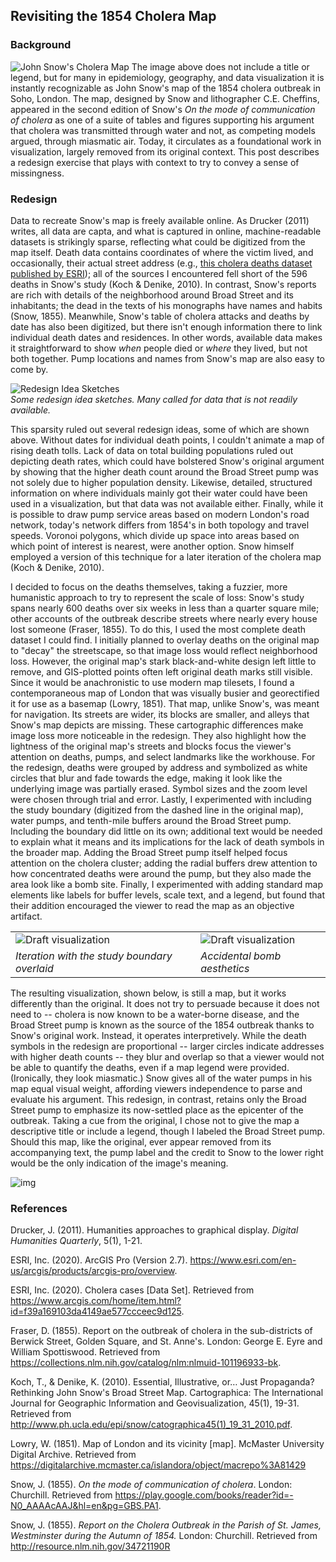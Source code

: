 ## Revisiting the 1854 Cholera Map

### Background
![John Snow's Cholera Map](img/snow_cholera_map.jpg)
The image above does not include a title or legend, but for many in epidemiology, geography, and data visualization it is instantly recognizable as John Snow's map of the 1854 cholera outbreak in Soho, London. The map, designed by Snow and lithographer C.E. Cheffins, appeared in the second edition of Snow's  _On the mode of communication of cholera_ as one of a suite of tables and figures supporting his argument that cholera was transmitted through water and not, as competing models argued, through miasmatic air. Today, it circulates as a foundational work in visualization, largely removed from its original context. This post describes a redesign exercise that plays with context to try to convey a sense of missingness.

### Redesign

Data to recreate Snow's map is freely available online. As Drucker (2011) writes, all data are capta, and what is captured in online, machine-readable datasets is strikingly sparse, reflecting what could be digitized from the map itself. Death data contains coordinates of where the victim lived, and occasionally, their actual street address (e.g., [this cholera deaths dataset published by ESRI](https://www.arcgis.com/home/item.html?id=f39a169103da4149ae577ccceec9d125)); all of the sources I encountered fell short of the 596 deaths in Snow's study (Koch & Denike, 2010). In contrast, Snow's reports are rich with details of the neighborhood around Broad Street and its inhabitants; the dead in the texts of his monographs have names and habits (Snow, 1855). Meanwhile, Snow's table of cholera attacks and deaths by date has also been digitized, but there isn't enough information there to link individual death dates and residences. In other words, available data makes it straightforward to show _when_ people died or _where_ they lived, but not both together. Pump locations and names from Snow's map are also easy to come by.

![Redesign Idea Sketches](img/snow_sketches.png)  
_Some redesign idea sketches. Many called for data that is not readily available._

This sparsity ruled out several redesign ideas, some of which are shown above. Without dates for individual death points, I couldn't animate a map of rising death tolls. Lack of data on total building populations ruled out depicting death rates, which could have bolstered Snow's original argument by showing that the higher death count around the Broad Street pump was not solely due to higher population density. Likewise, detailed, structured information on where individuals mainly got their water could have been used in a visualization, but that data was not available either.  Finally, while it is possible to draw pump service areas based on modern London's road network, today's network differs from 1854's in both topology and travel speeds. Voronoi polygons, which divide up space into areas based on which point of interest is nearest, were another option. Snow himself employed a version of this technique for a later iteration of the cholera map (Koch & Denike, 2010).

I decided to focus on the deaths themselves, taking a fuzzier, more humanistic approach to try to represent the scale of loss: Snow's study spans nearly 600 deaths over six weeks in less than a quarter square mile; other accounts of the outbreak describe streets where nearly every house lost someone (Fraser, 1855). To do this, I used the most complete death dataset I could find. I initially planned to overlay deaths on the original map to "decay" the streetscape, so that image loss would reflect neighborhood loss. However, the original map's stark black-and-white design left little to remove, and GIS-plotted points often left original death marks still visible. Since it would be anachronistic to use modern map tilesets, I found a contemporaneous map of London that was visually busier and georectified it for use as a basemap (Lowry, 1851). That map, unlike Snow's, was meant for navigation. Its streets are wider, its blocks are smaller, and alleys that Snow's map depicts are missing. These cartographic differences make image loss more noticeable in the redesign. They also highlight how the lightness of the original map's streets and blocks focus the viewer's attention on deaths, pumps, and select landmarks like the workhouse. For the redesign, deaths were grouped by address and symbolized as white circles that blur and fade towards the edge, making it look like the underlying image was partially erased. Symbol sizes and the zoom level were chosen through trial and error. Lastly, I experimented with including the study boundary (digitized from the dashed line in the original map), water pumps, and tenth-mile buffers around the Broad Street pump. Including the boundary did little on its own; additional text would be needed to explain what it means and its implications for the lack of death symbols in the broader map.  Adding the Broad Street pump itself helped focus attention on the cholera cluster; adding the radial buffers drew attention to how concentrated deaths were around the pump, but they also made the area look like a bomb site. Finally, I experimented with adding standard map elements like labels for buffer levels, scale text, and a legend, but found that their addition encouraged the viewer to read the map as an objective artifact.

|||
|---|---|
|![Draft visualization](img/draft3.png)  | ![Draft visualization](img/draft.png) |
| _Iteration with the study boundary overlaid_ | _Accidental bomb aesthetics_ |

The resulting visualization, shown below, is still a map, but it works differently than the original. It does not try to persuade because it does not need to -- cholera is now known to be a water-borne disease, and the Broad Street pump is known as the source of the 1854 outbreak thanks to Snow's original work. Instead, it operates interpretively. While the death symbols in the redesign are proportional -- larger circles indicate addresses with higher death counts -- they blur and overlap so that a viewer would not be able to quantify the deaths, even if a map legend were provided. (Ironically, they look miasmatic.) Snow gives all of the water pumps in his map equal visual weight, affording viewers independence to parse and evaluate his argument. This redesign, in contrast, retains only the Broad Street pump to emphasize its now-settled place as the epicenter of the outbreak. Taking a cue from the original, I chose not to give the map a descriptive title or include a legend, though I labeled the Broad Street pump. Should this map, like the original, ever appear removed from its accompanying text, the pump label and the credit to Snow to the lower right would be the only indication of the image's meaning.

![img](img/last.png)  



### References
Drucker, J. (2011). Humanities approaches to graphical display. _Digital Humanities Quarterly_, 5(1), 1-21.

ESRI, Inc. (2020). ArcGIS Pro (Version 2.7). https://www.esri.com/en-us/arcgis/products/arcgis-pro/overview.

ESRI, Inc. (2020). Cholera cases [Data Set]. Retrieved from https://www.arcgis.com/home/item.html?id=f39a169103da4149ae577ccceec9d125.

Fraser, D. (1855). Report on the outbreak of cholera in the sub-districts of Berwick Street, Golden Square, and St. Anne's. London: George E. Eyre and William Spottiswood. Retrieved from https://collections.nlm.nih.gov/catalog/nlm:nlmuid-101196933-bk.

Koch, T., & Denike, K. (2010). Essential, Illustrative, or… Just Propaganda? Rethinking John Snow's Broad Street Map. Cartographica: The International Journal for Geographic Information and Geovisualization, 45(1), 19-31. Retrieved from http://www.ph.ucla.edu/epi/snow/catographica45(1)_19_31_2010.pdf.

Lowry, W. (1851). Map of London and its vicinity [map]. McMaster University Digital Archive. Retrieved from https://digitalarchive.mcmaster.ca/islandora/object/macrepo%3A81429

Snow, J. (1855). _On the mode of communication of cholera_. London: Churchill. Retrieved from https://play.google.com/books/reader?id=-N0_AAAAcAAJ&hl=en&pg=GBS.PA1.

Snow, J. (1855). _Report on the Cholera Outbreak in the Parish of St. James, Westminster during the Autumn of 1854._ London: Churchill. Retrieved from http://resource.nlm.nih.gov/34721190R 
